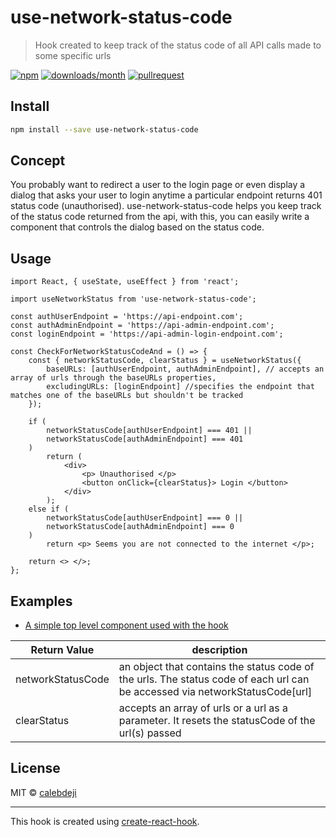 # use-network-status-code

> Hook created to keep track of the status code of all API calls made to some specific urls

  <p>
  <a href="https://www.npmjs.com/package/use-network-status-code"><img src="https://img.shields.io/npm/v/use-network-status-code.svg" alt="npm"></a>
  <a href="https://www.npmjs.com/package/use-network-status-code"><img src="https://img.shields.io/npm/dm/use-network-status-code.svg" alt="downloads/month"></a>
  <a href="http://makeapullrequest.com"><img src="https://img.shields.io/badge/PR(s)-welcome-brightgreen.svg?style=flat-square" alt="pullrequest"></a>
  </p>

## Install

```bash
npm install --save use-network-status-code
```

## Concept

You probably want to redirect a user to the login page or even display a dialog that asks your user to login anytime a particular endpoint returns 401 status code (unauthorised). use-network-status-code helps you keep track of the status code returned from the api, with this, you can easily write a component that controls the dialog based on the status code.

## Usage

```tsx
import React, { useState, useEffect } from 'react';

import useNetworkStatus from 'use-network-status-code';

const authUserEndpoint = 'https://api-endpoint.com';
const authAdminEndpoint = 'https://api-admin-endpoint.com';
const loginEndpoint = 'https://api-admin-login-endpoint.com';

const CheckForNetworkStatusCodeAnd = () => {
	const { networkStatusCode, clearStatus } = useNetworkStatus({
		baseURLs: [authUserEndpoint, authAdminEndpoint], // accepts an array of urls through the baseURLs properties,
		excludingURLs: [loginEndpoint] //specifies the endpoint that matches one of the baseURLs but shouldn't be tracked
	});

	if (
		networkStatusCode[authUserEndpoint] === 401 ||
		networkStatusCode[authAdminEndpoint] === 401
	)
		return (
			<div>
				<p> Unauthorised </p>
				<button onClick={clearStatus}> Login </button>
			</div>
		);
	else if (
		networkStatusCode[authUserEndpoint] === 0 ||
		networkStatusCode[authAdminEndpoint] === 0
	)
		return <p> Seems you are not connected to the internet </p>;

	return <> </>;
};
```

## Examples

- [A simple top level component used with the hook](https://codesandbox.io/s/hardcore-hopper-6vnum)

| Return Value      | description                                                                                                                 |
| ----------------- | --------------------------------------------------------------------------------------------------------------------------- |
| networkStatusCode | an object that contains the status code of the urls. The status code of each url can be accessed via networkStatusCode[url] |
| clearStatus       | accepts an array of urls or a url as a parameter. It resets the statusCode of the url(s) passed                             |

## License

MIT © [calebdeji](https://github.com/calebdeji)

---

This hook is created using [create-react-hook](https://github.com/hermanya/create-react-hook).
